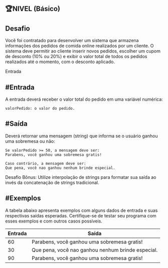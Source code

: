 ## 🏆NIVEL (Básico)
## Desafio

Você foi contratado para desenvolver um sistema que armazena informações dos pedidos de comida online realizados por um cliente. O sistema deve permitir ao cliente inserir novos pedidos, escolher um cupom de desconto (10% ou 20%) e exibir o valor total de todos os pedidos realizados até o momento, com o desconto aplicado.

Entrada

## #Entrada

A entrada deverá receber o valor total do pedido em uma variável numérica:

    valorPedido: o valor do pedido.

## #Saída

Deverá retornar uma mensagem (string) que informa se o usuário ganhou uma sobremesa ou não:

    Se valorPedido >= 50, a mensagem deve ser:
    Parabens, você ganhou uma sobremesa gratis!

    Caso contrário, a mensagem deve ser:
    Que pena, você nao ganhou nenhum brinde especial.

Desafio Bônus: Utilize interpolação de strings para formatar sua saída ao invés da concatenação de strings tradicional.

## #Exemplos
A tabela abaixo apresenta exemplos com alguns dados de entrada e suas respectivas saídas esperadas. Certifique-se de testar seu programa com esses exemplos e com outros casos possíveis.

| Entrada | Saída|
| ---|--- |
| 60 | Parabens, você ganhou uma sobremesa gratis! |
| 30 | Que pena, você nao ganhou nenhum brinde especial. |
| 90 | Parabens, você ganhou uma sobremesa gratis! |
